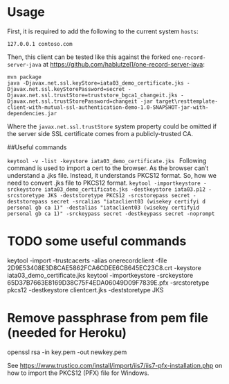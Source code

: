 # Usage

First, it is required to add the following to the current system `hosts`:

```
127.0.0.1 contoso.com
```

Then, this client can be tested like this against the forked `one-record-server-java` at https://github.com/hablutzel1/one-record-server-java:

```
mvn package
java -Djavax.net.ssl.keyStore=iata03_demo_certificate.jks -Djavax.net.ssl.keyStorePassword=secret -Djavax.net.ssl.trustStore=truststore_bgca1_changeit.jks -Djavax.net.ssl.trustStorePassword=changeit -jar target\resttemplate-client-with-mutual-ssl-authentication-demo-1.0-SNAPSHOT-jar-with-dependencies.jar
```
Where the `javax.net.ssl.trustStore` system property could be omitted if the server side SSL certificate comes from a publicly-trusted CA.

##Useful commands

`keytool -v -list -keystore iata03_demo_certificate.jks
`
Following command is used to import a cert to the browser. As the browser can’t understand a .jks file. Instead, it understands PKCS12 format. So, how we need to convert .jks file to PKCS12 format.
`keytool -importkeystore -srckeystore iata03_demo_certificate.jks -destkeystore iata03.p12 -srcstoretype JKS -deststoretype PKCS12 -srcstorepass secret -deststorepass secret -srcalias "iataclient03 (wisekey certifyi
d personal gb ca 1)" -destalias "iataclient03 (wisekey certifyid personal gb ca 1)" -srckeypass secret -destkeypass secret -noprompt
`
# TODO some useful commands
keytool -import -trustcacerts -alias onerecordclient -file 2D9E53408E3D8CAE5862FCA6CDEE6CB645EC23C8.crt -keystore iata03_demo_certificate.jks
keytool -importkeystore -srckeystore 65D37B7663E8169D38C75F4EDA06049D09F7839E.pfx -srcstoretype pkcs12 -destkeystore clientcert.jks -deststoretype JKS
# Remove passphrase from pem file (needed for Heroku)
openssl rsa -in key.pem -out newkey.pem

See https://www.trustico.com/install/import/iis7/iis7-pfx-installation.php on how to import the PKCS12 (PFX) file for Windows.